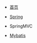 - [首页](README.md)
  
- [Spring](spring/introduction.md "Spring")
  
- SpringMVC

- [Mybatis](mybatis/MyBatis.md)

  

  

